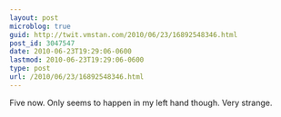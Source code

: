 ```yaml
---
layout: post
microblog: true
guid: http://twit.vmstan.com/2010/06/23/16892548346.html
post_id: 3047547
date: 2010-06-23T19:29:06-0600
lastmod: 2010-06-23T19:29:06-0600
type: post
url: /2010/06/23/16892548346.html
---
```

Five now. Only seems to happen in my left hand though. Very strange.
